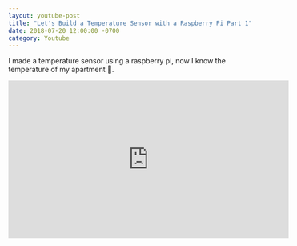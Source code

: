 ```yaml
---
layout: youtube-post
title: "Let's Build a Temperature Sensor with a Raspberry Pi Part 1"
date: 2018-07-20 12:00:00 -0700
category: Youtube
---
```


I made a temperature sensor using a raspberry pi, now I know the temperature of my apartment 🤗.

<iframe width="560" height="315" src="https://www.youtube.com/embed/va5JBp5LVE4" frameborder="0" allow="autoplay; encrypted-media" allowfullscreen></iframe>